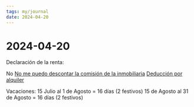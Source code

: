 ```yaml
---
tags: my/journal
date: 2024-04-20
---
```


# 2024-04-20

Declaración de la renta:

No 
[No me puedo descontar la comisión de la inmobiliaria](https://www.bizkaia.eus/es/tema-plantilla/-/edukia/pl/7884/ogasuna/guregida/noticia.asp[interrogacion]Idioma=CA&IdNoticia=900006327&Tem_Codigo=7884&bnetmobile=0&dpto_biz=5&codpath_biz=5|3405|7884&Tem_Plid=7994115)
[Deducción por alquiler](https://www.bizkaia.eus/es/tema-plantilla/-/edukia/pl/7884/ogasuna/guregida/noticia.asp[interrogacion]consultatrib=3413&idenlace=3395&Tem_Plid=7994115)

Vacaciones:
15 Julio al 1 de Agosto = 16 días (2 festivos)
15 de Agosto al 31 de Agosto = 16 días (2 festivos)